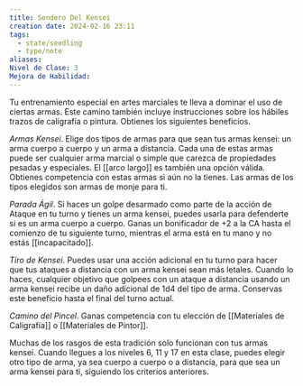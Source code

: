 ```yaml
---
title: Sendero Del Kensei
creation date: 2024-02-16 23:11
tags:
  - state/seedling
  - type/note
aliases: 
Nivel de Clase: 3
Mejora de Habilidad:
---
```

Tu entrenamiento especial en artes marciales te lleva a dominar el uso de ciertas armas. Este camino también incluye instrucciones sobre los hábiles trazos de caligrafía o pintura. Obtienes los siguientes beneficios.

*Armas Kensei*. Elige dos tipos de armas para que sean tus armas kensei: un arma cuerpo a cuerpo y un arma a distancia. Cada una de estas armas puede ser cualquier arma marcial o simple que carezca de propiedades pesadas y especiales. El [[arco largo]] es también una opción válida. Obtienes competencia con estas armas si aún no la tienes. Las armas de los tipos elegidos son armas de monje para ti.

*Parada Ágil*. Si haces un golpe desarmado como parte de la acción de Ataque en tu turno y tienes un arma kensei, puedes usarla para defenderte si es un arma cuerpo a cuerpo. Ganas un bonificador de +2 a la CA hasta el comienzo de tu siguiente turno, mientras el arma está en tu mano y no estás [[incapacitado]].

*Tiro de Kensei*. Puedes usar una acción adicional en tu turno para hacer que tus ataques a distancia con un arma kensei sean más letales. Cuando lo haces, cualquier objetivo que golpees con un ataque a distancia usando un arma kensei recibe un daño adicional de 1d4 del tipo de arma. Conservas este beneficio hasta el final del turno actual.

*Camino del Pincel*. Ganas competencia con tu elección de [[Materiales de Caligrafía]] o [[Materiales de Pintor]].

Muchas de los rasgos de esta tradición solo funcionan con tus armas kensei. Cuando llegues a los
niveles 6, 11 y 17 en esta clase, puedes elegir otro tipo de arma, ya sea cuerpo a cuerpo o a distancia, para que sea un arma kensei para ti, siguiendo los criterios anteriores.

